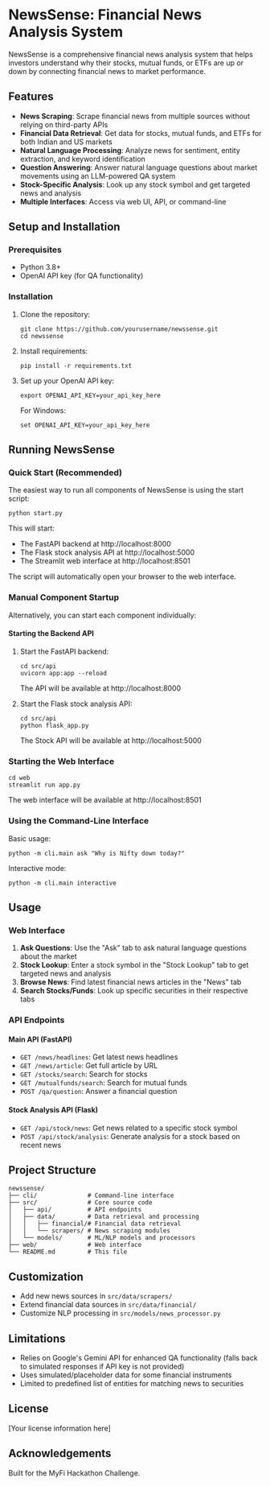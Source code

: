 # NewsSense: Financial News Analysis System

NewsSense is a comprehensive financial news analysis system that helps investors understand why their stocks, mutual funds, or ETFs are up or down by connecting financial news to market performance.

## Features

- **News Scraping**: Scrape financial news from multiple sources without relying on third-party APIs
- **Financial Data Retrieval**: Get data for stocks, mutual funds, and ETFs for both Indian and US markets
- **Natural Language Processing**: Analyze news for sentiment, entity extraction, and keyword identification
- **Question Answering**: Answer natural language questions about market movements using an LLM-powered QA system
- **Stock-Specific Analysis**: Look up any stock symbol and get targeted news and analysis
- **Multiple Interfaces**: Access via web UI, API, or command-line

## Setup and Installation

### Prerequisites

- Python 3.8+
- OpenAI API key (for QA functionality)

### Installation

1. Clone the repository:
   ```
   git clone https://github.com/yourusername/newssense.git
   cd newssense
   ```

2. Install requirements:
   ```
   pip install -r requirements.txt
   ```

3. Set up your OpenAI API key:
   ```
   export OPENAI_API_KEY=your_api_key_here
   ```
   
   For Windows:
   ```
   set OPENAI_API_KEY=your_api_key_here
   ```

## Running NewsSense

### Quick Start (Recommended)

The easiest way to run all components of NewsSense is using the start script:

```
python start.py
```

This will start:
- The FastAPI backend at http://localhost:8000
- The Flask stock analysis API at http://localhost:5000
- The Streamlit web interface at http://localhost:8501

The script will automatically open your browser to the web interface.

### Manual Component Startup

Alternatively, you can start each component individually:

#### Starting the Backend API

1. Start the FastAPI backend:
   ```
   cd src/api
   uvicorn app:app --reload
   ```
   
   The API will be available at http://localhost:8000

2. Start the Flask stock analysis API:
   ```
   cd src/api
   python flask_app.py
   ```
   
   The Stock API will be available at http://localhost:5000

### Starting the Web Interface

```
cd web
streamlit run app.py
```

The web interface will be available at http://localhost:8501

### Using the Command-Line Interface

Basic usage:
```
python -m cli.main ask "Why is Nifty down today?"
```

Interactive mode:
```
python -m cli.main interactive
```

## Usage

### Web Interface

1. **Ask Questions**: Use the "Ask" tab to ask natural language questions about the market
2. **Stock Lookup**: Enter a stock symbol in the "Stock Lookup" tab to get targeted news and analysis
3. **Browse News**: Find latest financial news articles in the "News" tab
4. **Search Stocks/Funds**: Look up specific securities in their respective tabs

### API Endpoints

#### Main API (FastAPI)

- `GET /news/headlines`: Get latest news headlines
- `GET /news/article`: Get full article by URL
- `GET /stocks/search`: Search for stocks
- `GET /mutualfunds/search`: Search for mutual funds
- `POST /qa/question`: Answer a financial question

#### Stock Analysis API (Flask)

- `GET /api/stock/news`: Get news related to a specific stock symbol
- `POST /api/stock/analysis`: Generate analysis for a stock based on recent news

## Project Structure

```
newssense/
├── cli/              # Command-line interface
├── src/              # Core source code
│   ├── api/          # API endpoints
│   ├── data/         # Data retrieval and processing
│   │   ├── financial/# Financial data retrieval
│   │   └── scrapers/ # News scraping modules
│   └── models/       # ML/NLP models and processors
├── web/              # Web interface
└── README.md         # This file
```

## Customization

- Add new news sources in `src/data/scrapers/`
- Extend financial data sources in `src/data/financial/`
- Customize NLP processing in `src/models/news_processor.py`

## Limitations

- Relies on Google's Gemini API for enhanced QA functionality (falls back to simulated responses if API key is not provided)
- Uses simulated/placeholder data for some financial instruments
- Limited to predefined list of entities for matching news to securities

## License

[Your license information here]

## Acknowledgements

Built for the MyFi Hackathon Challenge. 